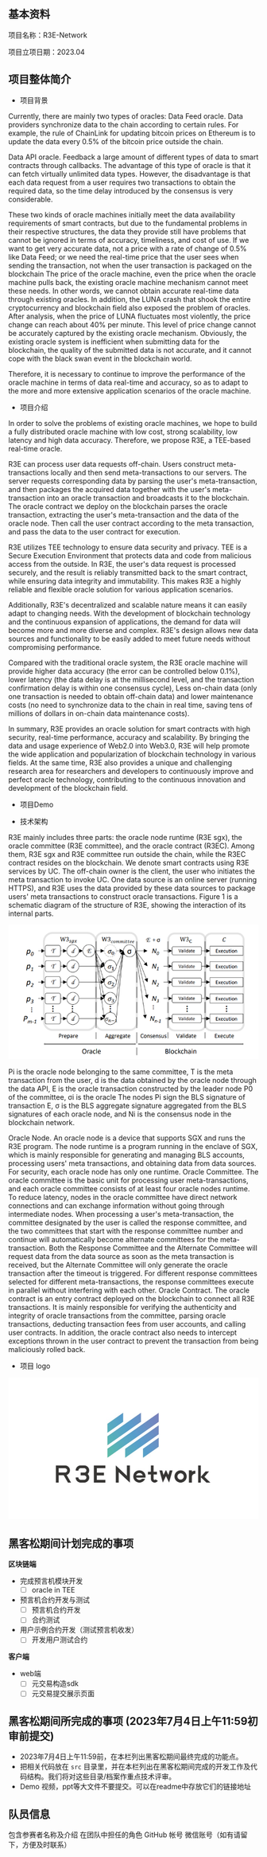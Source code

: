 ## 基本资料

项目名称：R3E-Network

项目立项日期：2023.04

## 项目整体简介

- 项目背景

Currently, there are mainly two types of oracles:
Data Feed oracle. Data providers synchronize data to the chain according to certain rules. For example, the rule of ChainLink for updating bitcoin prices on Ethereum is to update the data every 0.5% of the bitcoin price outside the chain.

Data API oracle. Feedback a large amount of different types of data to smart contracts through callbacks. The advantage of this type of oracle is that it can fetch virtually unlimited data types. However, the disadvantage is that each data request from a user requires two transactions to obtain the required data, so the time delay introduced by the consensus is very considerable.

These two kinds of oracle machines initially meet the data availability requirements of smart contracts, but due to the fundamental problems in their respective structures, the data they provide still have problems that cannot be ignored in terms of accuracy, timeliness, and cost of use. If we want to get very accurate data, not a price with a rate of change of 0.5% like Data Feed; or we need the real-time price that the user sees when sending the transaction, not when the user transaction is packaged on the blockchain The price of the oracle machine, even the price when the oracle machine pulls back, the existing oracle machine mechanism cannot meet these needs. In other words, we cannot obtain accurate real-time data through existing oracles. In addition, the LUNA crash that shook the entire cryptocurrency and blockchain field also exposed the problem of oracles. After analysis, when the price of LUNA fluctuates most violently, the price change can reach about 40% per minute. This level of price change cannot be accurately captured by the existing oracle mechanism. Obviously, the existing oracle system is inefficient when submitting data for the blockchain, the quality of the submitted data is not accurate, and it cannot cope with the black swan event in the blockchain world.

Therefore, it is necessary to continue to improve the performance of the oracle machine in terms of data real-time and accuracy, so as to adapt to the more and more extensive application scenarios of the oracle machine.

- 项目介绍

In order to solve the problems of existing oracle machines, we hope to build a fully distributed oracle machine with low cost, strong scalability, low latency and high data accuracy. Therefore, we propose R3E, a TEE-based real-time oracle.

R3E can process user data requests off-chain. Users construct meta-transactions locally and then send meta-transactions to our servers. The server requests corresponding data by parsing the user's meta-transaction, and then packages the acquired data together with the user's meta-transaction into an oracle transaction and broadcasts it to the blockchain. The oracle contract we deploy on the blockchain parses the oracle transaction, extracting the user's meta-transaction and the data of the oracle node. Then call the user contract according to the meta transaction, and pass the data to the user contract for execution.

R3E utilizes TEE technology to ensure data security and privacy. TEE is a Secure Execution Environment that protects data and code from malicious access from the outside. In R3E, the user's data request is processed securely, and the result is reliably transmitted back to the smart contract, while ensuring data integrity and immutability. This makes R3E a highly reliable and flexible oracle solution for various application scenarios.

Additionally, R3E's decentralized and scalable nature means it can easily adapt to changing needs. With the development of blockchain technology and the continuous expansion of applications, the demand for data will become more and more diverse and complex. R3E's design allows new data sources and functionality to be easily added to meet future needs without compromising performance.

Compared with the traditional oracle system, the R3E oracle machine will provide higher data accuracy (the error can be controlled below 0.1%), lower latency (the data delay is at the millisecond level, and the transaction confirmation delay is within one consensus cycle), Less on-chain data (only one transaction is needed to obtain off-chain data) and lower maintenance costs (no need to synchronize data to the chain in real time, saving tens of millions of dollars in on-chain data maintenance costs).

In summary, R3E provides an oracle solution for smart contracts with high security, real-time performance, accuracy and scalability. By bringing the data and usage experience of Web2.0 into Web3.0, R3E will help promote the wide application and popularization of blockchain technology in various fields. At the same time, R3E also provides a unique and challenging research area for researchers and developers to continuously improve and perfect oracle technology, contributing to the continuous innovation and development of the blockchain field.

- 项目Demo

- 技术架构

R3E mainly includes three parts: the oracle node runtime (R3E sgx), the oracle committee (R3E committee), and the oracle contract (R3EC). Among them, R3E sgx and R3E committee run outside the chain, while the R3EC contract resides on the blockchain. We denote smart contracts using R3E services by UC. The off-chain owner is the client, the user who initiates the meta transaction to invoke UC. One data source is an online server (running HTTPS), and R3E uses the data provided by these data sources to package users' meta transactions to construct oracle transactions. Figure 1 is a schematic diagram of the structure of R3E, showing the interaction of its internal parts.

![Figure1.Architecture diagram of R3E](./docs/assets/structure_of-R3E.png)

Pi is the oracle node belonging to the same committee, T is the meta transaction from the user, d is the data obtained by the oracle node through the data API, E is the oracle transaction constructed by the leader node P0 of the committee, σi is the oracle The nodes Pi sign the BLS signature of transaction E, σ is the BLS aggregate signature aggregated from the BLS signatures of each oracle node, and Ni is the consensus node in the blockchain network.

Oracle Node. An oracle node is a device that supports SGX and runs the R3E program. The node runtime is a program running in the enclave of SGX, which is mainly responsible for generating and managing BLS accounts, processing users' meta transactions, and obtaining data from data sources. For security, each oracle node has only one runtime.
Oracle Committee. The oracle committee is the basic unit for processing user meta-transactions, and each oracle committee consists of at least four oracle nodes runtime. To reduce latency, nodes in the oracle committee have direct network connections and can exchange information without going through intermediate nodes. When processing a user's meta-transaction, the committee designated by the user is called the response committee, and the two committees that start with the response committee number and continue will automatically become alternate committees for the meta-transaction. Both the Response Committee and the Alternate Committee will request data from the data source as soon as the meta transaction is received, but the Alternate Committee will only generate the oracle transaction after the timeout is triggered. For different response committees selected for different meta-transactions, the response committees execute in parallel without interfering with each other.
Oracle Contract. The oracle contract is an entry contract deployed on the blockchain to connect all R3E transactions. It is mainly responsible for verifying the authenticity and integrity of oracle transactions from the committee, parsing oracle transactions, deducting transaction fees from user accounts, and calling user contracts. In addition, the oracle contract also needs to intercept exceptions thrown in the user contract to prevent the transaction from being maliciously rolled back.

- 项目 logo

![R3E NetWork](./docs/assets/logo.jpg)

## 黑客松期间计划完成的事项

**区块链端**

- 完成预言机模块开发
  - [ ] oracle in TEE
- 预言机合约开发与测试
  - [ ] 预言机合约开发
  - [ ] 合约测试
- 用户示例合约开发（测试预言机收发）
  - [ ] 开发用户测试合约

**客户端**

- web端
  - [ ] 元交易构造sdk
  - [ ] 元交易提交展示页面

## 黑客松期间所完成的事项 (2023年7月4日上午11:59初审前提交)

- 2023年7月4日上午11:59前，在本栏列出黑客松期间最终完成的功能点。
- 把相关代码放在 `src` 目录里，并在本栏列出在黑客松期间完成的开发工作及代码结构。我们将对这些目录/档案作重点技术评审。
- Demo 视频，ppt等大文件不要提交。可以在readme中存放它们的链接地址

## 队员信息

包含参赛者名称及介绍
在团队中担任的角色
GitHub 帐号
微信账号（如有请留下，方便及时联系）